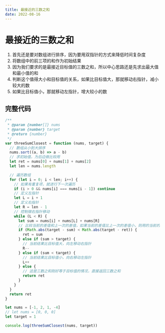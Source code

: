 ```yaml
---
title: 最接近的三数之和
date: 2022-08-16
---
```


# 最接近的三数之和

1. 首先还是要对数组进行排序，因为要用双指针的方式来降低时间复杂度
2. 将数组中的前三项的和作为初始结果
3. 因为我们要求的是最接近目标值的三数之和，所以中心思路还是先求出最大值和最小值的和
4. 判断这个值得大小和目标值的关系，如果比目标值大，那就移动右指针，减小较大的数
5. 如果比目标值小，那就移动左指针，增大较小的数

## 完整代码

```javascript
/**
 * @param {number[]} nums
 * @param {number} target
 * @return {number}
 */
var threeSumClosest = function (nums, target) {
  // 数组从小到大排序
  nums.sort((a, b) => a - b)
  // 求初始值，为后边做比较用
  let ret = nums[0] + nums[1] + nums[2]
  let len = nums.length

  // 遍历数组
  for (let i = 0; i < len; i++) {
    // 如果有重复项，就进行下一次遍历
    if (i > 0 && nums[i] === nums[i - 1]) continue
    // 定义左指针
    let L = i + 1
    // 定义右指针
    let R = len - 1
    // 控制做右指针移动
    while (L < R) {
      let sum = nums[i] + nums[L] + nums[R]
      // 比较当前的差值和上一次的差值，如果当前的差值比上一次的差值小，则用的当前的和作为结果值
      if (Math.abs(target - sum) < Math.abs(target - ret)) {
        ret = sum
      } else if (sum > target) {
        // 当前结果比目标值大，向左移动右指针
        R--
      } else if (sum < target) {
        // 当前结果比目标值小，向右移动左指针
        L++
      } else {
        // 这是三数之和刚好等于目标值的情况，直接返回三数之和
        return ret
      }
    }
  }
  return ret
}

let nums = [-1, 2, 1, -4]
// let nums = [0, 0, 0]
let target = 1

console.log(threeSumClosest(nums, target))
```

<Plum />
